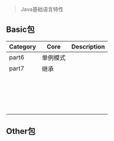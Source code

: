 > Java基础语言特性



## Basic包

 

| Category | Core     | Description |
| -------- | -------- | ----------- |
| part6    | 单例模式 |             |
| part7    | 继承     |             |
|          |          |             |
|          |          |             |
|          |          |             |
|          |          |             |
|          |          |             |
|          |          |             |
|          |          |             |
|          |          |             |
|          |          |             |
|          |          |             |
|          |          |             |
|          |          |             |
|          |          |             |
|          |          |             |
|          |          |             |
|          |          |             |
|          |          |             |
|          |          |             |





## Other包



